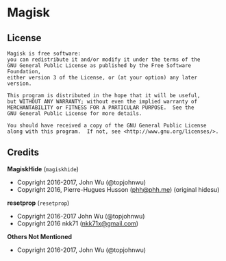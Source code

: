 # Magisk

## License

```
Magisk is free software:
you can redistribute it and/or modify it under the terms of the 
GNU General Public License as published by the Free Software Foundation, 
either version 3 of the License, or (at your option) any later version.

This program is distributed in the hope that it will be useful,
but WITHOUT ANY WARRANTY; without even the implied warranty of
MERCHANTABILITY or FITNESS FOR A PARTICULAR PURPOSE.  See the
GNU General Public License for more details.

You should have received a copy of the GNU General Public License
along with this program.  If not, see <http://www.gnu.org/licenses/>.
```

## Credits

**MagiskHide** (`magiskhide`)

* Copyright 2016-2017, John Wu (@topjohnwu)
* Copyright 2016, Pierre-Hugues Husson (phh@phh.me) (original hidesu)

**resetprop** (`resetprop`)

 * Copyright 2016-2017 John Wu (@topjohnwu)
 * Copyright 2016 nkk71 (nkk71x@gmail.com)

**Others Not Mentioned**

* Copyright 2016-2017, John Wu (@topjohnwu)
